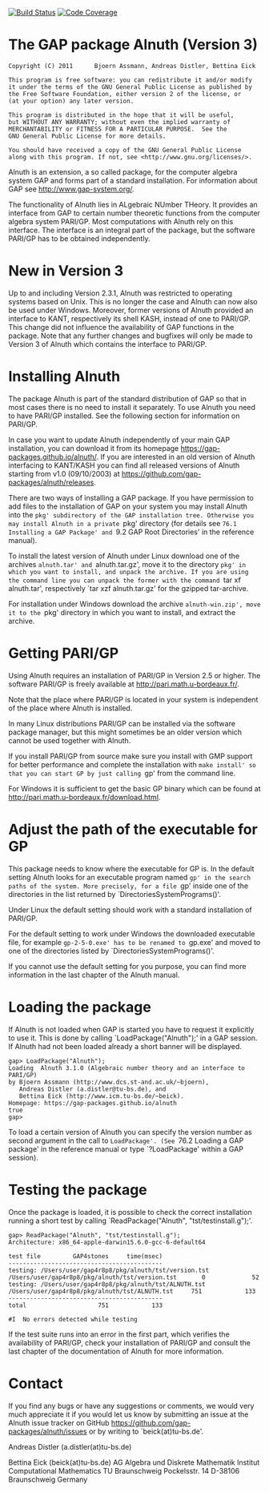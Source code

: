 [![Build Status](https://travis-ci.org/gap-packages/alnuth.svg?branch=master)](https://travis-ci.org/gap-packages/alnuth)
[![Code Coverage](https://codecov.io/github/gap-packages/alnuth/coverage.svg?branch=master&token=)](https://codecov.io/gh/gap-packages/alnuth)

The GAP package Alnuth (Version 3)
==================================

    Copyright (C) 2011      Bjoern Assmann, Andreas Distler, Bettina Eick
    
    This program is free software: you can redistribute it and/or modify
    it under the terms of the GNU General Public License as published by
    the Free Software Foundation, either version 2 of the license, or
    (at your option) any later version.
    
    This program is distributed in the hope that it will be useful,
    but WITHOUT ANY WARRANTY; without even the implied warranty of
    MERCHANTABILITY or FITNESS FOR A PARTICULAR PURPOSE.  See the
    GNU General Public License for more details.
    
    You should have received a copy of the GNU General Public License
    along with this program. If not, see <http://www.gnu.org/licenses/>.


Alnuth is an extension, a so called package, for the computer algebra system
GAP and forms part of a standard installation. For information about GAP see
<http://www.gap-system.org/>.

The functionality of Alnuth lies in ALgebraic NUmber THeory. It provides an
interface from GAP to certain number theoretic functions from the computer
algebra system PARI/GP. Most computations with Alnuth rely on this interface.
The interface is an integral part of the package, but the software PARI/GP
has to be obtained independently.


New in Version 3
================

Up to and including Version 2.3.1, Alnuth was restricted to operating systems
based on Unix. This is no longer the case and Alnuth can now also be used
under Windows. Moreover, former versions of Alnuth provided an interface to
KANT, respectively its shell KASH, instead of one to PARI/GP. This change did
not influence the availability of GAP functions in the package. Note that any
further changes and bugfixes will only be made to Version 3 of Alnuth which
contains the interface to PARI/GP.


Installing Alnuth
=================

The package Alnuth is part of the standard distribution of GAP so that in most
cases there is no need to install it separately. To use Alnuth you need to
have PARI/GP installed. See the following section for information on PARI/GP.

In case you want to update Alnuth independently of your main GAP installation,
you can download it from its homepage https://gap-packages.github.io/alnuth/.
If you are interested in an old version of Alnuth interfacing to KANT/KASH
you can find all released versions of Alnuth starting from v1.0 (09/10/2003)
at https://github.com/gap-packages/alnuth/releases.

There are two ways of installing a GAP package. If you have permission to add
files to the installation of GAP on your system you may install Alnuth into
the `pkg' subdirectory of the GAP installation tree. Otherwise you may install
Alnuth in a private `pkg' directory (for details see `76.1 Installing a GAP
Package' and `9.2 GAP Root Directories' in the reference manual).

To install the latest version of Alnuth under Linux download one of the
archives `alnuth.tar' and `alnuth.tar.gz', move it to the directory `pkg' in
which you want to install, and unpack the archive. If you are using the
command line you can unpack the former with the command `tar xf alnuth.tar',
respectively `tar xzf alnuth.tar.gz' for the gzipped tar-archive.

For installation under Windows download the archive `alnuth-win.zip', move it
to the `pkg' directory in which you want to install, and extract the archive.


Getting PARI/GP
===============

Using Alnuth requires an installation of PARI/GP in Version 2.5 or higher. The
software PARI/GP is freely available at <http://pari.math.u-bordeaux.fr/>.

Note that the place where PARI/GP is located in your system is independent of
the place where Alnuth is installed.

In many Linux distributions PARI/GP can be installed via the software package
manager, but this might sometimes be an older version which cannot be used
together with Alnuth.

If you install PARI/GP from source make sure you install with GMP support for
better performance and complete the installation with `make install' so that
you can start GP by just calling `gp' from the command line.

For Windows it is sufficient to get the basic GP binary which can be found at
<http://pari.math.u-bordeaux.fr/download.html>.


Adjust the path of the executable for GP
========================================

This package needs to know where the executable for GP is. In the default
setting Alnuth looks for an executable program named `gp' in the search paths
of the system. More precisely, for a file `gp' inside one of the directories
in the list returned by `DirectoriesSystemPrograms()'.

Under Linux the default setting should work with a standard installation of
PARI/GP.

For the default setting to work under Windows the downloaded executable file,
for example `gp-2-5-0.exe' has to be renamed to `gp.exe' and moved to one of
the directories listed by `DirectoriesSystemPrograms()'.

If you cannot use the default setting for you purpose, you can find more
information in the last chapter of the Alnuth manual.


Loading the package
===================

If Alnuth is not loaded when GAP is started you have to request it explicitly
to use it. This is done by calling `LoadPackage("Alnuth");' in a GAP session.
If Alnuth had not been loaded already a short banner will be displayed.

    gap> LoadPackage("Alnuth");
    Loading  Alnuth 3.1.0 (Algebraic number theory and an interface to PARI/GP)
    by Bjoern Assmann (http://www.dcs.st-and.ac.uk/~bjoern),
       Andreas Distler (a.distler@tu-bs.de), and
       Bettina Eick (http://www.icm.tu-bs.de/~beick).
    Homepage: https://gap-packages.github.io/alnuth
    true
    gap>

To load a certain version of Alnuth you can specify the version number as
second argument in the call to `LoadPackage'. (See `76.2 Loading a GAP
package' in the reference manual or type `?LoadPackage' within a GAP session).


Testing the package
===================

Once the package is loaded, it is possible to check the correct installation
running a short test by calling `ReadPackage("Alnuth", "tst/testinstall.g");'.

    gap> ReadPackage("Alnuth", "tst/testinstall.g");
    Architecture: x86_64-apple-darwin15.6.0-gcc-6-default64
    
    test file         GAP4stones     time(msec)
    -------------------------------------------
    testing: /Users/user/gap4r8p8/pkg/alnuth/tst/version.tst
    /Users/user/gap4r8p8/pkg/alnuth/tst/version.tst       0             52
    testing: /Users/user/gap4r8p8/pkg/alnuth/tst/ALNUTH.tst
    /Users/user/gap4r8p8/pkg/alnuth/tst/ALNUTH.tst     751            133
    -------------------------------------------
    total                    751            133
    
    #I  No errors detected while testing

If the test suite runs into an error in the first part, which verifies the
availability of PARI/GP, check your installation of PARI/GP and consult the
last chapter of the documentation of Alnuth for more information.


Contact
=======

If you find any bugs or have any suggestions or comments, we would very much
appreciate it if you would let us know by submitting an issue at the Alnuth
issue tracker on GitHub <https://github.com/gap-packages/alnuth/issues> or by
writing to `beick(at)tu-bs.de'.

Andreas Distler (a.distler(at)tu-bs.de)

Bettina Eick (beick(at)tu-bs.de)
    AG Algebra und Diskrete Mathematik
    Institut Computational Mathematics
    TU Braunschweig
    Pockelsstr. 14
    D-38106 Braunschweig
    Germany
